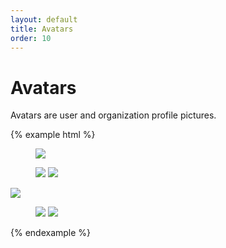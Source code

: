 ```yaml
---
layout: default
title: Avatars
order: 10
---
```


# Avatars

Avatars are user and organization profile pictures.

{% example html %}
<figure class="avatar avatar-lg">
    <img src="https://picturepan2.github.io/spectre/demo/img/avatar-1.png" />
</figure>

<figure class="avatar">
    <img src="https://picturepan2.github.io/spectre/demo/img/avatar-3.png" />
    <img src="https://picturepan2.github.io/spectre/demo/img/avatar-4.png" class="avatar-icon" />
</figure>

<img class="avatar avatar-sm" src="https://picturepan2.github.io/spectre/demo/img/avatar-1.png" />

<figure class="avatar avatar-sm">
    <img src="https://picturepan2.github.io/spectre/demo/img/avatar-3.png" />
    <img src="https://picturepan2.github.io/spectre/demo/img/avatar-4.png" class="avatar-icon" />
</figure>

<figure class="avatar avatar-xl" data-initial="SP"></figure>
{% endexample %}